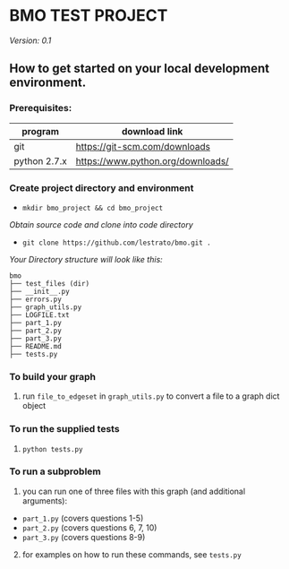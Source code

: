 # BMO TEST PROJECT

*Version: 0.1*

## How to get started on your local development environment.
### Prerequisites:

program | download link
--- | ---
git | https://git-scm.com/downloads
python 2.7.x | https://www.python.org/downloads/

### Create project directory and environment

* `mkdir bmo_project && cd bmo_project`

*Obtain source code and clone into code directory*

* `git clone https://github.com/lestrato/bmo.git .`

*Your Directory structure will look like this:*
```
bmo
├── test_files (dir)
├── __init__.py
├── errors.py
├── graph_utils.py
├── LOGFILE.txt
├── part_1.py
├── part_2.py
├── part_3.py
├── README.md
├── tests.py

```

### To build your graph
1. run ```file_to_edgeset``` in ```graph_utils.py``` to convert a file to a graph dict object

### To run the supplied tests
1. ```python tests.py```

### To run a subproblem
1. you can run one of three files with this graph (and additional arguments):
* ```part_1.py``` (covers questions 1-5)
* ```part_2.py``` (covers questions 6, 7, 10)
* ```part_3.py``` (covers questions 8-9)
2. for examples on how to run these commands, see ```tests.py```
